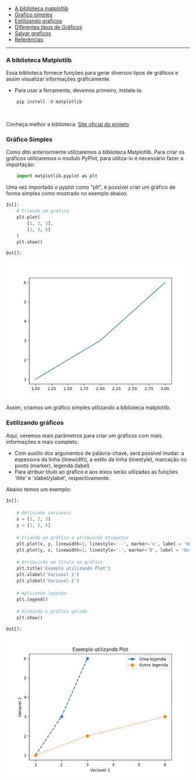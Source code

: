 - [A biblioteca matplotlib](#a-biblioteca-matplotlib)
- [Grafico simples]()
- [Estilizando graficos]()
- [Diferentes tipos de Gráficos]()
- [Salvar graficos]()
- [Referências](#referencias)

----

### A biblioteca Matplotlib

Essa biblioteca fornece funções para gerar diversos tipos de gráficos e assim visualizar informações gráficamente.

- Para usar a ferramenta, devemos primeiro, instala-la:

```python
    pip install -U matplotlib
```
<br>

Conheça melhor a biblioteca:
<a href="https://matplotlib.org/"> Site oficial do projeto</a>

### Gráfico Simples
Como dito anteriormente utilizaremos a biblioteca Matplotlib. Para criar os gráficos utilizaremos o modulo PyPlot, para utiliza-lo é necessário fazer a importação:
```python
    import matplotlib.pyplot as plt
```
Uma vez importado o pyplot como "plt", é possível criar um gráfico de forma simples como mostrado no exemplo abaixo:
```python
In[]:
    # Criando um gráfico
    plt.plot(
        [1, 2, 3], 
        [1, 3, 6]
    )
    plt.show()
```
```python
Out[]:
```
<p align ="center"><img align=center src="plot.png"></p>

Assim, criamos um gráfico simples utilizando a biblioteca matplotlib.

### Estilizando gráficos 
Aqui, veremos mais parâmetros para criar um gráficos com mais informações e mais completo.
* Com auxilio dos argumentos de palavra-chave, será possível mudar: a espessura da linha (linewidth), a estilo da linha (linestyle), marcação no ponto (marker), legenda (label)
* Para atribuir titulo ao grafico e aos eixos serão utlizadas as funções 'title' e 'xlabel/ylabel', respectivamente.

Abaixo temos um exemplo:

```python
In[]:

    # Definindo variáveis
    x = [1, 2, 3]
    y = [1, 3, 6]

    # Criando um gráfico e atribuindo etiquetas
    plt.plot(x, y, linewidth=2, linestyle='--', marker='o', label = 'Uma legenda')
    plt.plot(y, x, linewidth=2, linestyle=':', marker='D', label = 'Outra legenda')

    # Atribuindo um título ao gráfico
    plt.title('Exemplo utilizando Plot')
    plt.xlabel('Variavel 1')
    plt.ylabel('Variavel 2')

    # Aplicando legenda
    plt.legend()

    # Exibindo o gráfico gerado
    plt.show()
```

```python
Out[]:
```
<p align ="center"><img align=center src="plot_aprimorado.png"></p>

